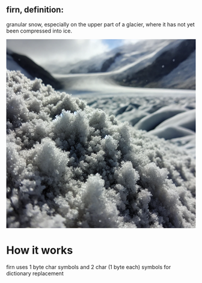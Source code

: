 ## firn, definition:
granular snow, especially on the upper part of a glacier, where it has not yet been compressed into ice.

![firn](img.png)

# How it works
firn uses 1 byte char symbols and 2 char (1 byte each) symbols for dictionary replacement
